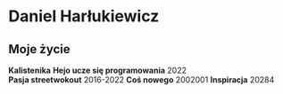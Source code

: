 # Daniel Harłukiewicz

## Moje życie
**Kalistenika**
**Hejo ucze się programowania** 
2022	
**Pasja streetwokout**
2016-2022
**Coś nowego**
2002001 
**Inspiracja**
20284 

